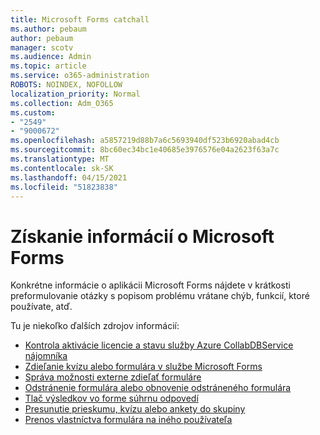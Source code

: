 ```yaml
---
title: Microsoft Forms catchall
ms.author: pebaum
author: pebaum
manager: scotv
ms.audience: Admin
ms.topic: article
ms.service: o365-administration
ROBOTS: NOINDEX, NOFOLLOW
localization_priority: Normal
ms.collection: Adm_O365
ms.custom:
- "2549"
- "9000672"
ms.openlocfilehash: a5857219d88b7a6c5693940df523b6920abad4cb
ms.sourcegitcommit: 8bc60ec34bc1e40685e3976576e04a2623f63a7c
ms.translationtype: MT
ms.contentlocale: sk-SK
ms.lasthandoff: 04/15/2021
ms.locfileid: "51823838"
---
```

# <a name="get-information-about-microsoft-forms"></a>Získanie informácií o Microsoft Forms

Konkrétne informácie o aplikácii Microsoft Forms nájdete v krátkosti preformulovanie otázky s popisom problému vrátane chýb, funkcií, ktoré používate, atď. 

Tu je niekoľko ďalších zdrojov informácií:

- [Kontrola aktivácie licencie a stavu služby Azure CollabDBService nájomníka](https://support.office.com/article/Turn-off-or-turn-on-Microsoft-Forms-8dcbf3ab-f2d6-459a-b8be-8d9892132a43)
- [Zdieľanie kvízu alebo formulára v službe Microsoft Forms](https://support.office.com/article/Share-a-form-to-collaborate-d5bb5cf0-8401-4c15-bb8c-8e108cd7e69b)
- [Správa možnosti externe zdieľať formuláre](https://support.office.com/article/set-up-microsoft-forms-cc52287a-4550-464d-9a1b-457bf9df2240?#PickTab=Configure)
- [Odstránenie formulára alebo obnovenie odstráneného formulára](https://support.office.com/article/Delete-a-form-2207e468-ce1b-4c4a-a256-caf631d87af0)
- [Tlač výsledkov vo forme súhrnu odpovedí](https://support.office.com/article/Print-a-form-22100b98-ba3c-41c1-9513-f76caca664fc)
- [Presunutie prieskumu, kvízu alebo ankety do skupiny](https://support.office.com/article/Transfer-ownership-of-a-form-921a6361-a4e5-44ea-bce9-c4ed63aa54b4)
- [Prenos vlastníctva formulára na iného používateľa](https://support.office.com/article/Transfer-ownership-of-a-form-921a6361-a4e5-44ea-bce9-c4ed63aa54b4)